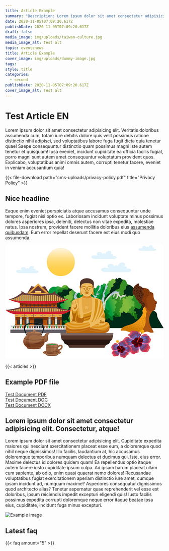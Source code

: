 ```yaml
---
title: Article Example
summary: "Description: Lorem ipsum dolor sit amet consectetur adipisicing elit. Veritatis doloribus assumenda cumd is a combined visa, work permit and residence permit launched in 2018 to attract professional talent in Taiwan."
date: 2020-11-05T07:09:20.617Z
publishDate: 2020-11-05T07:09:20.617Z
draft: false
media_image: img/uploads/taiwan-culture.jpg
media_image_alt: Test alt
topic: eventsnews
title: Article Example
cover_image: img/uploads/dummy-image.jpg
tags: 
style: title
categories:
  - second
publishDate: 2020-11-05T07:09:20.617Z
cover_image_alt: Test alt
---
```


# Test Article EN

Lorem ipsum dolor sit amet consectetur adipisicing elit. Veritatis doloribus assumenda cum, totam iure debitis dolore quis velit possimus ratione distinctio nihil adipisci, sed voluptatibus labore fuga fugit dicta quia tenetur quae! Saepe consequuntur distinctio quam possimus magni iste autem tenetur et quisquam! Ipsa eveniet, incidunt cupiditate ea officia facilis fugiat, porro magni sunt autem amet consequuntur voluptatum provident quos. Explicabo, voluptatibus animi omnis autem, corrupti tenetur facere, eveniet in veniam accusantium quia!

{{< file-download path="cms-uploads/privacy-policy.pdf" title="Privacy Policy" >}}

## Nice headline

Eaque enim eveniet perspiciatis atque accusamus consequuntur unde tempore, fugiat nisi optio ex. Laboriosam incidunt voluptate minus possimus dolores asperiores ipsa, deleniti, delectus non vitae expedita, molestiae natus. Ipsa nostrum, provident facere mollitia doloribus eius [assumenda quibusdam](https://asjdhajksd.com). Eum error repellat deserunt facere est eius modi quo assumenda.

![Example image](img/uploads/taiwan-culture.jpg)

{{< articles >}}

## Example PDF file

[Test Document PDF](/file/uploads/test-document.pdf)  
[Test Document DOC](/file/uploads/test-document.doc)  
[Test Document DOCX](/file/uploads/test-document.docx)

## Lorem ipsum dolor sit amet consectetur adipisicing elit. Consectetur, atque!

Lorem ipsum dolor sit amet consectetur adipisicing elit. Cupiditate expedita maiores qui nesciunt exercitationem placeat esse eum, a doloremque quod nihil neque dignissimos! Illo facilis, laudantium at, hic accusamus doloremque temporibus numquam delectus et ducimus qui. Iste, eius error. Maxime delectus id dolores quidem quam! Ea repellendus optio itaque autem facere iusto cupiditate ipsum culpa. Ad ipsam harum placeat ullam cum sapiente, ab odio, enim quasi quaerat nemo dolores! Recusandae voluptatibus fugiat exercitationem aperiam distinctio iure amet, cumque ipsam incidunt ad, numquam maxime? Asperiores consequatur dignissimos quod architecto alias? Tenetur aspernatur quae reprehenderit vel esse est doloribus, ipsum reiciendis impedit excepturi eligendi quis! Iusto facilis possimus expedita corrupti doloremque neque error itaque beatae ipsa eius, cupiditate, incidunt fuga minus excepturi.

![Example image](img/uploads/taiwan-nature.jpg)

## Latest faq

{{< faq amount="5" >}}
